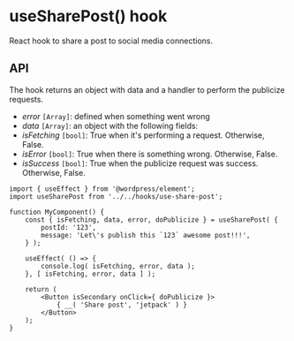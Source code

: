 # useSharePost() hook

React hook to share a post to social media connections.

## API

The hook returns an object with data and a handler to perform the publicize requests. 

-   _error_ `[Array]`: defined when something went wrong
-   _data_ `[Array]`: an object with the following fields:
-   _isFetching_ `[bool]`: True when it's performing a request. Otherwise, False.
-   _isError_ `[bool]`: True when there is something wrong. Otherwise, False.
-   _isSuccess_ `[bool]`: True when the publicize request was success. Otherwise, False.

```es6
import { useEffect } from '@wordpress/element';
import useSharePost from '../../hooks/use-share-post';

function MyComponent() {
	const { isFetching, data, error, doPublicize } = useSharePost( {
		postId: '123',
		message: 'Let\'s publish this `123` awesome post!!!',
	} );

	useEffect( () => {
		console.log( isFetching, error, data );
	}, [ isFetching, error, data ] );
	
	return (
		<Button isSecondary onClick={ doPublicize }>
			{ __( 'Share post', 'jetpack' ) }
		</Button>
	);
}
```
